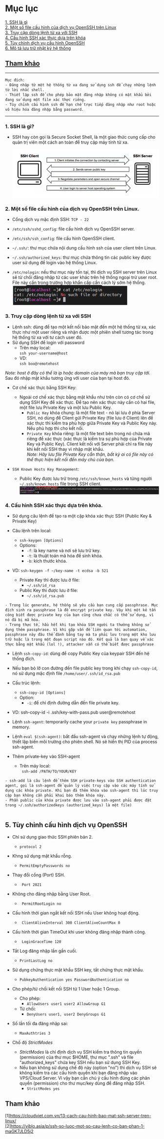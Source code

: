 # Mục lục   
[1. SSH là gì](#1)   
[2. Một số file cấu hình của dịch vụ OpenSSH trên Linux](#2)   
[3. Truy cập dòng lệnh từ xa với SSH](#3)   
[4. Cấu hình SSH xác thực dựa trên khóa](#5)   
[5. Tùy chỉnh dịch vụ cấu hình OpenSSH](#5)  
[6. Mô tả lưu trữ nhật ký hệ thống](#6)   

## [Tham khảo](#7)     

---  
```
Mục đích:   
- Đăng nhập từ một hệ thống từ xa đang sử dụng ssh để chạy những lệnh từ lời nhắc shell.      
- Thiết lập ssh để cho phép bảo mật đăng nhập không có mật khẩu bởi đang sử dụng một file xác thực riêng.     
- Tùy chỉnh cấu hình ssh để hạn chế trực tiếp đăng nhập như root hoặc vô hiệu hóa đăng nhập bằng password.       
```      
---   

<a name='1'></a>  
### 1. SSH là gì?     
 - SSH hay còn gọi là Secure Socket Shell, là một giao thức cung cấp cho quản trị viên một cách an toàn để truy cập máy tính từ xa.     

   ![image](image/2.9.png)

<a name='2'></a>   
### 2. Một số file cấu hình của dịch vụ OpenSSH trên Linux.   

- Cổng dịch vụ mặc định SSH: `TCP - 22`       
- `/etc/ssh/sshd_config`: file cấu hình dịch vụ OpenSSH server.   
- `/etc/ssh/ssh_config`: file cấu hình OpenSSH client.   
- `~/.ssh/`: thư mục chứa nội dung cấu hình ssh của user client trên Linux.   
- `~/.ssh/authorized_keys`: thư mục chứa thông tin các public key được user sử dụng để login vào hệ thống Linux.    

- `/etc/nologin`: nếu thư mục này tồn tại, thì dịch vụ SSH server trên Linux sẽ từ chối đăng nhập từ các user khác trên hệ thống ngoại trừ user root. File này cần trong trường hợp khẩn cấp cần cách lý sớm hệ thống.    
![image](image/3.1.png)  

<a name='3'></a>  
### 3. Truy cập dòng lệnh từ xa với SSH     
- Lệnh ssh: dùng để tạo một kết nối bảo mật đến một hệ thống từ xa, xác thực như một user riêng và nhận được một phiên shell tương tác trong hệ thống từ xa với tư cách user đó.   
- Sử dụng SSH để login với password   
    - Trên máy local:   
        `ssh your-username@host`     
    - VD:   
        `ssh boo@remotehost`       

*Note: host ở đây có thể là ip hoặc domain của máy mà bạn truy cập tới.*    
Sau đó nhập mật khẩu tương ứng với user của bạn tại host đó.     

- Cơ chế xác thực bằng SSH Key: 
   - Ngoài cơ chế xác thực bằng mật khẩu như trên còn có cơ chế sử dụng SSH Key để xác thực. Để tạo nên xác thực này cần có hai file, một file lưu Private Key và một lưu Public Key.      
      - `Public Key` khóa chung: là một file text - nó lại lưu ở phía Server SSH, nó dùng để Client gửi Private Key (file lưu ở Client) lên để xác thực thì kiểm tra phù hợp giữa Private Key và Public Key này. Nếu phù hợp thì cho kết nối.   
      - `Private Key` khóa riêng: là một file text bên trong nó chứa mã riêng để xác thực (xác thực là kiểm tra sự phù hợp của Private Key và Public Key). Client kết nối với Server phải chỉ ra file này khi kết nối SSH thay vì nhập mật khẩu.   
      *Note: Hãy lưu file Private Key cẩn thận, bất kỳ ai có file này có thể thực hiện kết nối đến máy chủ của bạn.*    

- `SSH Known Hosts Key Management`:    
    - Public Key được lưu trữ trong `/etc/ssh/known_hosts` và từng người `~/.ssh/known_hosts` file trong SSH client.        
    ![image](image/3.2.png)    

 
 <a name='4'></a>  
 ### 4. Cấu hình SSH xác thực dựa trên khóa.  
- Sử dụng câu lệnh để tạo ra một cặp khóa xác thực SSH (Public Key & Private Key)     
- Câu lệnh trên local:     
    - `ssh-keygen [Options]`     
    - Options:   
        - `-f`: là key name và nơi sẽ lưu trữ key.   
        - `-t`: là thuật toán mã hóa để sinh khóa.     
        - `-b`: kích thước khóa.
- VD: `ssh-keygen -f ~/key-name -t ecdsa -b 521`     

    - Private Key thì được lưu ở file:   
         - `~/.ssh/id_rsa`      
    - Public Key thì được lưu ở file:  
         - `~/.ssh/id_rsa.pub`        

```  
- Trong lúc generate, hệ thống sẽ yêu cầu bạn cung cấp passphrase. Mục đích sinh ra passphrase là để encrypt private key. Vậy khi một kẻ tấn công biết được private key của bạn cũng chưa chắc có thể sử dụng, vì nó đã bị mã hóa.   
- Trong thực tế, hầu hết khi tạo khóa SSH người ta thường không sử dụng thêm passphrase. Vì khi gặp vấn đề liên quan tới automation, passphrase này đâu thể đánh bằng tay mà ta phải lưu trong một kho lưu trữ hoặc là trong một đoạn script nào đó. Kết quả là bạn quay về xác thực bằng mật khẩu (lol !), attacker vẫn có thể biết được passphrase 
```   
- Lệnh `ssh-copy-id`: dùng để copy Public Key của keypair SSH đến hệ thống đích.    
- Nếu bạn bỏ lỡ con đường đến file public key trong khi chạy `ssh-copy-id`, nó sử dụng mặc định file `/home/user/.ssh/id_rsa.pub`       
- Cấu trúc lệnh:  
    - `ssh-copy-id [Options]` 
    - Option: 
        - `-i`: để chỉ định đường dẫn đến file private key.
- VD: ssh-copy-id -i .ssh/key-with-pass.pub user@remotehost

- Lệnh `ssh-agent`: temporarily cache your `private key` passphrase in memory.    
- Lệnh `eval $(ssh-agent)`: bắt đầu ssh-agent và chạy những lệnh tự động, thiết lập biến môi trường cho phiên shell. Nó sẽ hiển thị PID của process ssh-agent. 

- Thêm private-key vào SSH-agent   
    - Trên máy local:     
       ` ssh-add /PATH/TO/YOUR/KEY`    
 ``` 
- ssh-add là câu lệnh để thêm SSH private-keys vào SSH authentication agent, gọi là ssh-agent để quản lý việc truy cập vào các máy tính sử dụng các khóa private. Khi bạn đã thêm khóa vào ssh-agent thì lúc truy cập bạn không cần phải khai báo thêm khóa này.   
- Phần public của khóa private được lưu vào ssh-agent phải được đặt trong ~/.ssh/authorizedkeys (authorized_keys) là một file) 
    
```       

<a name='5'></a>   
## 5. Tùy chỉnh cấu hình dịch vụ OpenSSH     
- Chỉ sử dụng giao thức SSH phiên bản 2.  
    - `protocol 2`   
- Khng sử dụng mật khẩu rỗng.   
    - `PermitEmptyPasswords no`    
- Thay đổi cổng (Port) SSH.   
    - ` Port 2021`    
- Không cho đăng nhập bằng User Root.   
    - ` PermitRootLogin no`    
- Cấu hình thời gian ngắt kết nối SSH nếu User không hoạt động.   
    - ` ClientAliveInterval 300 ClientAliveCountMax 0`     
- Cấu hình thời gian TimeOut khi user không đăng nhập thành công.   
    - ` LoginGraceTime 120`    
- Tắt Log đăng nhập lần gần cuối.  
    - `PrintLastLog no`    
- Sử dụng chứng thực mật khẩu SSH key, tắt chứng thực mật khẩu.   
    - `PubkeyAuthentication yes PasswordAuthentication no`     
- Cho phép/từ chối kết nối SSH từ 1 User hoặc 1 Group.    
    - Cho phép:       
       - `AllowUsers user1 user2 AllowGroup G1`     
    - Từ chối:   
       - `DenyUsers user1, user2 DenyGroups G1`     
- Số lần tối đa đăng nhập sai:  
    - `MaxAuthtries 3`     
    
- Chố độ *StrictModes*     
   - *StrictModes* là chỉ định dịch vụ SSH kiểm tra thông tin quyền (permission) của thư mục $HOME, thư mục ".ssh" và file "authorized_keys" chứa key SSH nếu bạn sử dụng SSH Key.    
   - Nếu bạn không sử dụng chế độ này (option "no") thì dịch vụ SSH sẽ không kiểm tra các cấu hình quyền khi bạn đăng nhập vào VPS/Cloud Server. Vì vậy bạn cần chú ý cấu hình đúng các phân quyền (permission) cho thư mục/key dùng để đăng nhập SSH.    
       - `StrictModes yes`   
 
<a name='7'></a>  
## Tham khảo   
[1]https://cloudviet.com.vn/13-cach-cau-hinh-bao-mat-ssh-server-tren-linux/   
[2]https://viblo.asia/p/ssh-so-luoc-mot-so-cau-lenh-co-ban-phan-1-maGK7JLD5j2   

    





   